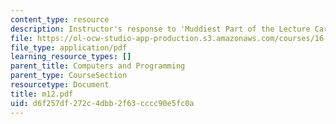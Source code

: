 ```yaml
---
content_type: resource
description: Instructor's response to 'Muddiest Part of the Lecture Cards'.
file: https://ol-ocw-studio-app-production.s3.amazonaws.com/courses/16-01-unified-engineering-i-ii-iii-iv-fall-2005-spring-2006/d6f257df272c4dbb2f63cccc90e5fc0a_m12.pdf
file_type: application/pdf
learning_resource_types: []
parent_title: Computers and Programming
parent_type: CourseSection
resourcetype: Document
title: m12.pdf
uid: d6f257df-272c-4dbb-2f63-cccc90e5fc0a
---
```

